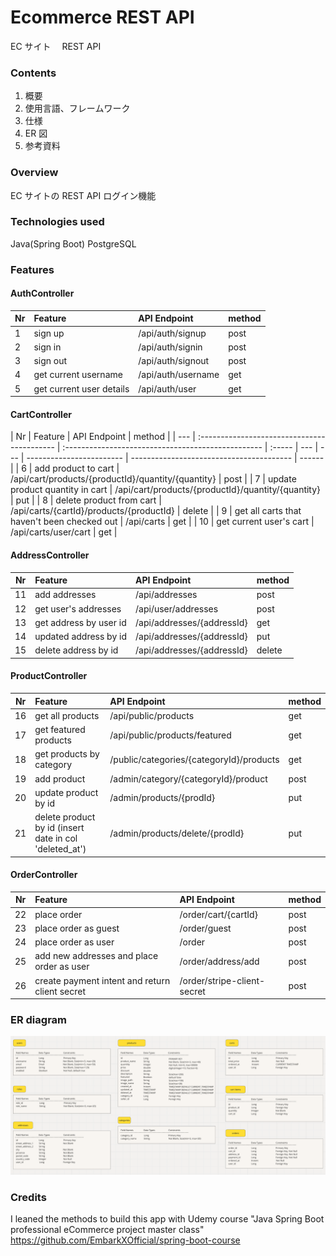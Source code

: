 # Ecommerce REST API

EC サイト　 REST API

### Contents

1. 概要
2. 使用言語、フレームワーク
3. 仕様
4. ER 図
5. 参考資料

### Overview

EC サイトの REST API
ログイン機能

### Technologies used

Java(Spring Boot)
PostgreSQL

### Features

#### AuthController

| Nr  | Feature                  | API Endpoint       | method |
| --- | :----------------------- | :----------------- | :----- |
| 1   | sign up                  | /api/auth/signup   | post   |
| 2   | sign in                  | /api/auth/signin   | post   |
| 3   | sign out                 | /api/auth/signout  | post   |
| 4   | get current username     | /api/auth/username | get    |
| 5   | get current user details | /api/auth/user     | get    |

#### CartController

| Nr  | Feature                                     | API Endpoint                                       | method |
| --- | :------------------------------------------ | :------------------------------------------------- | :----- | --- | --- | ------------------------ | ---------------------------------------- | ------ |
| 6   | add product to cart                         | /api/cart/products/{productId}/quantity/{quantity} | post   |
| 7   | update product quantity in cart             | /api/cart/products/{productId}/quantity/{quantity} | put    |     | 8   | delete product from cart | /api/carts/{cartId}/products/{productId} | delete |
| 9   | get all carts that haven't been checked out | /api/carts                                         | get    |
| 10  | get current user's cart                     | /api/carts/user/cart                               | get    |

#### AddressController

| Nr  | Feature                | API Endpoint               | method |
| --- | :--------------------- | :------------------------- | :----- |
| 11  | add addresses          | /api/addresses             | post   |
| 12  | get user's addresses   | /api/user/addresses        | post   |
| 13  | get address by user id | /api/addresses/{addressId} | get    |
| 14  | updated address by id  | /api/addresses/{addressId} | put    |
| 15  | delete address by id   | /api/addresses/{addressId} | delete |

#### ProductController

| Nr  | Feature                                                | API Endpoint                             | method |
| --- | :----------------------------------------------------- | :--------------------------------------- | :----- |
| 16  | get all products                                       | /api/public/products                     | get    |
| 17  | get featured products                                  | /api/public/products/featured            | get    |
| 18  | get products by category                               | /public/categories/{categoryId}/products | get    |
| 19  | add product                                            | /admin/category/{categoryId}/product     | post   |
| 20  | update product by id                                   | /admin/products/{prodId}                 | put    |
| 21  | delete product by id (insert date in col 'deleted_at') | /admin/products/delete/{prodId}          | put    |

#### OrderController

| Nr  | Feature                                        | API Endpoint                | method |
| --- | :--------------------------------------------- | :-------------------------- | :----- |
| 22  | place order                                    | /order/cart/{cartId}        | post   |
| 23  | place order as guest                           | /order/guest                | post   |
| 24  | place order as user                            | /order                      | post   |
| 25  | add new addresses and place order as user      | /order/address/add          | post   |
| 26  | create payment intent and return client secret | /order/stripe-client-secret | post   |

### ER diagram

<img src="./src/main/resources/ER.png" alt="er-diagram" width="800px" />

### Credits

I leaned the methods to build this app with Udemy course "Java Spring Boot professional eCommerce project master class"</br>
https://github.com/EmbarkXOfficial/spring-boot-course
